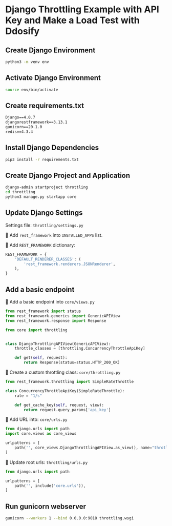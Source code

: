 # Django Throttling Example with API Key and Make a Load Test with Ddosify

## Create Django Environment

```bash
python3 -m venv env
```

## Activate Django Environment

```bash
source env/bin/activate
```

## Create requirements.txt

```txt
Django==4.0.7
djangorestframework==3.13.1
gunicorn==20.1.0
redis==4.3.4
```

## Install Django Dependencies

```bash
pip3 install -r requirements.txt
```

## Create Django Project and Application

```bash
django-admin startproject throttling
cd throttling
python3 manage.py startapp core
```

## Update Django Settings

Settings file: `throttling/settings.py`

📌 Add `rest_framework` into `INSTALLED_APPS` list.

📌 Add `REST_FRAMEWORK` dictionary:

```python
REST_FRAMEWORK = {
    'DEFAULT_RENDERER_CLASSES': (
        'rest_framework.renderers.JSONRenderer',
    ),
}
```

## Add a basic endpoint

📌 Add a basic endpoint into `core/views.py`

```python
from rest_framework import status
from rest_framework.generics import GenericAPIView
from rest_framework.response import Response

from core import throttling


class DjangoThrottlingAPIView(GenericAPIView):
    throttle_classes = [throttling.ConcurrencyThrottleApiKey]

    def get(self, request):
        return Response(status=status.HTTP_200_OK)

```

📌 Create a custom throttling class: `core/throttling.py`

```python
from rest_framework.throttling import SimpleRateThrottle

class ConcurrencyThrottleApiKey(SimpleRateThrottle):
    rate = "1/s"

    def get_cache_key(self, request, view):
        return request.query_params['api_key']
```

📌 Add URL into: `core/urls.py`

```python
from django.urls import path
import core.views as core_views

urlpatterns = [
    path('', core_views.DjangoThrottlingAPIView.as_view(), name="throtling"),
]
```

📌 Update root urls: `throttling/urls.py`

```python
from django.urls import path

urlpatterns = [
    path('', include('core.urls')),
]
```

## Run gunicorn webserver

```bash
gunicorn --workers 1 --bind 0.0.0.0:9018 throttling.wsgi
```
